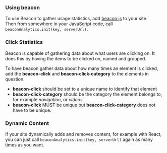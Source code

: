 
### Using beacon
To use Beacon to gather usage statistics, add [beacon.js](../app/beacon.js) to your site.  
Then from somewhere in your JavaScript code, call ```beaconAnalytics.init(key, serverUrl)```.  


### Click Statistics
Beacon is capable of gathering data about what users are clicking on. It does this by having the items to be clicked on, named and grouped.  

To have beacon gather data about how many times an element is clicked, add the **beacon-click** and **beacon-click-category** to the elements in question.  

- **beacon-click** should be set to a unique name to identify that element
- **beacon-click-category** should be the category the element belongs to, for example *navigation*, or *videos*
- **beacon-click** MUST be unique but **beacon-click-category** does not have to be unique.

### Dynamic Content
If your site dynamically adds and removes content, for example with React, you can just call ```beaconAnalytics.init(key, serverUrl)``` again as many times as you want.
